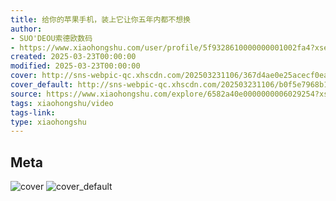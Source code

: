 ```yaml
---
title: 给你的苹果手机，装上它让你五年内都不想换
author:
- SUO'DEOU索德欧数码
- https://www.xiaohongshu.com/user/profile/5f9328610000000001002fa4?xsec_token=undefined
created: 2025-03-23T00:00:00
modified: 2025-03-23T00:00:00
cover: http://sns-webpic-qc.xhscdn.com/202503231106/367d4ae0e25acecf0ea64d574b449590/1040g2sg30st8old4ka005nsj51gg8bt44di2kfg!nc_n_webp_prv_1
cover_default: http://sns-webpic-qc.xhscdn.com/202503231106/b0f5e7968b1d7fd4bd22e2985cd43c73/1040g2sg30st8old4ka005nsj51gg8bt44di2kfg!nc_n_webp_mw_1
source: https://www.xiaohongshu.com/explore/6582a40e0000000006029254?xsec_token=ABULHQE8N74v_SEUVi4bT9gAUZ8s_axpfplLsSaN_N7p0=
tags: xiaohongshu/video
tags-link:
type: xiaohongshu
---
```


## Meta

![cover](http://sns-webpic-qc.xhscdn.com/202503231106/367d4ae0e25acecf0ea64d574b449590/1040g2sg30st8old4ka005nsj51gg8bt44di2kfg!nc_n_webp_prv_1)
![cover_default](http://sns-webpic-qc.xhscdn.com/202503231106/b0f5e7968b1d7fd4bd22e2985cd43c73/1040g2sg30st8old4ka005nsj51gg8bt44di2kfg!nc_n_webp_mw_1)
